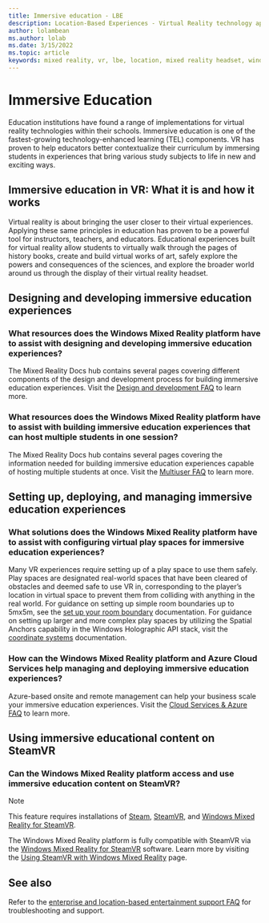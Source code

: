 ```yaml
---
title: Immersive education - LBE
description: Location-Based Experiences - Virtual Reality technology applied to education.
author: lolambean
ms.author: lolab
ms.date: 3/15/2022
ms.topic: article
keywords: mixed reality, vr, lbe, location, mixed reality headset, windows mixed reality headset, virtual reality headset, hardware, HoloLens, multiuser, cloud services, azure, prototyping, manufacturing
---
```


# Immersive Education

Education institutions have found a range of implementations for virtual reality technologies within their schools. Immersive education is one of the fastest-growing technology-enhanced learning (TEL) components. VR has proven to help educators better contextualize their curriculum by immersing students in experiences that bring various study subjects to life in new and exciting ways. 

## Immersive education in VR: What it is and how it works

Virtual reality is about bringing the user closer to their virtual experiences. Applying these same principles in education has proven to be a powerful tool for instructors, teachers, and educators. 
Educational experiences built for virtual reality allow students to virtually walk through the pages of history books, create and build virtual works of art, safely explore the powers and consequences of the sciences, and explore the broader world around us through the display of their virtual reality headset.

## Designing and developing immersive education experiences

### What resources does the Windows Mixed Reality platform have to assist with designing and developing immersive education experiences?

The Mixed Reality Docs hub contains several pages covering different components of the design and development process for building immersive education experiences. Visit the [Design and development FAQ](enterprise-lbe-faq.md#design-and-development-faq) to learn more.

### What resources does the Windows Mixed Reality platform have to assist with building immersive education experiences that can host multiple students in one session?

The Mixed Reality Docs hub contains several pages covering the information needed for building immersive education experiences capable of hosting multiple students at once. Visit the [Multiuser FAQ](enterprise-lbe-faq.md#multiuser-faq) to learn more.

## Setting up, deploying, and managing immersive education experiences

### What solutions does the Windows Mixed Reality platform have to assist with configuring virtual play spaces for immersive education experiences?

Many VR experiences require setting up of a play space to use them safely. Play spaces are designated real-world spaces that have been cleared of obstacles and deemed safe to use VR in, corresponding to the player’s location in virtual space to prevent them from colliding with anything in the real world. For guidance on setting up simple room boundaries up to 5mx5m, see the [set up your room boundary](set-up-windows-mixed-reality.md#set-up-your-room-boundary) documentation. For guidance on setting up larger and more complex play spaces by utilizing the Spatial Anchors capability in the Windows Holographic API stack, visit the [coordinate systems](/windows/mixed-reality/design/coordinate-systems) documentation.  
 
### How can the Windows Mixed Reality platform and Azure Cloud Services help managing and deploying immersive education experiences?

Azure-based onsite and remote management can help your business scale your immersive education experiences. Visit the [Cloud Services & Azure FAQ](enterprise-lbe-faq.md#cloud-services--azure-faq) to learn more.
 
## Using immersive educational content on SteamVR

### Can the Windows Mixed Reality platform access and use immersive education content on SteamVR? 

>[!Note] 
>This feature requires installations of [Steam](https://store.steampowered.com/about/%3Fsnr%3D1_4_4__11), [SteamVR](https://store.steampowered.com/app/250820/SteamVR/), and [Windows Mixed Reality for SteamVR](https://store.steampowered.com/app/719950/Windows_Mixed_Reality_for_SteamVR/).

The Windows Mixed Reality platform is fully compatible with SteamVR via the [Windows Mixed Reality for SteamVR](https://store.steampowered.com/app/719950/Windows_Mixed_Reality_for_SteamVR/) software. Learn more by visiting the [Using SteamVR with Windows Mixed Reality](using-steamvr-with-windows-mixed-reality.md) page.

## See also

Refer to the [enterprise and location-based entertainment support FAQ](enterprise-lbe-faq.md) for troubleshooting and support.